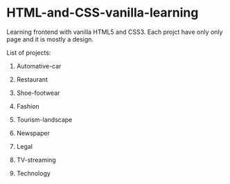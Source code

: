 # HTML-and-CSS-vanilla-learning
Learning frontend with vanilla HTML5 and CSS3. Each projct have only only page and it is mostly a design.

List of projects:

1. Automative-car

2. Restaurant

3. Shoe-footwear

4. Fashion

5. Tourism-landscape

6. Newspaper

7. Legal

8. TV-streaming

9. Technology
